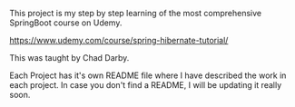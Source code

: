 This project is my step by step learning of the most comprehensive SpringBoot course on Udemy.

https://www.udemy.com/course/spring-hibernate-tutorial/

This was taught by Chad Darby.


Each Project has it's own README file where I have described the work in each project. In case you don't find a README, I will be updating it really soon.
